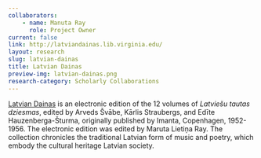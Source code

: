 ```yaml
---
collaborators: 
	- name: Manuta Ray
	  role: Project Owner
current: false
link: http://latviandainas.lib.virginia.edu/
layout: research
slug: latvian-dainas
title: Latvian Dainas
preview-img: latvian-dainas.png
research-category: Scholarly Collaborations
---
```


[Latvian Dainas](http://latviandainas.lib.virginia.edu/) is an electronic edition of the 12 volumes of _Latviešu tautas dziesmas_, edited by Arveds Švābe, Kārlis Straubergs, and Edīte Hauzenberga-Šturma, originally published by Imanta, Copenhagen, 1952-1956. The electronic edition was edited by Maruta Lietiņa Ray. The collection chronicles the traditional Latvian form of music and poetry, which embody the cultural heritage Latvian society.

